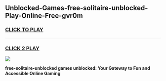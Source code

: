 
## Unblocked-Games-free-solitaire-unblocked-Play-Online-Free-gvr0m
<h3>
<a href="https://premium76.site?title=free-solitaire-unblocked&ref=26A">CLICK TO PLAY</a></h3>
<hr>

<h3>
<a href="https://premium76.site?title=free-solitaire-unblocked&ref=26A">CLICK 2 PLAY</a>
  
</h3>

<a href="https://premium76.site?title=free-solitaire-unblocked&ref=26A"><img src="https://clearcache.store/games.png"></a>


**free-solitaire-unblocked games unblocked: Your Gateway to Fun and Accessible Online Gaming**
